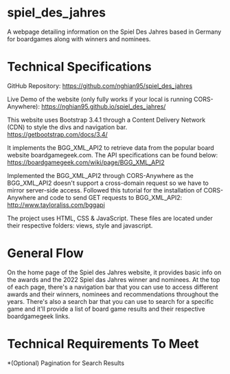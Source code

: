 # spiel_des_jahres
A webpage detailing information on the Spiel Des Jahres based in Germany for boardgames along with winners and nominees.

# Technical Specifications
GitHub Repository:
https://github.com/nghian95/spiel_des_jahres

Live Demo of the website (only fully works if your local is running CORS-Anywhere):
https://nghian95.github.io/spiel_des_jahres/

This website uses Bootstrap 3.4.1 through a Content Delivery Network (CDN) to style the divs and navigation bar.
https://getbootstrap.com/docs/3.4/

It implements the BGG_XML_API2 to retrieve data from the popular board website boardgamegeek.com. The API specifications can be found below:
https://boardgamegeek.com/wiki/page/BGG_XML_API2

Implemented the BGG_XML_API2 through CORS-Anywhere as the BGG_XML_API2 doesn't support a cross-domain request so we have to mirror server-side access.
Followed this tutorial for the installation of CORS-Anywhere and code to send GET requests to BGG_XML_API2:
http://www.tayloraliss.com/bggapi

The project uses HTML, CSS & JavaScript. These files are located under their respective folders: views, style and javascript.

# General Flow
On the home page of the Spiel des Jahres website, it provides basic info on the awards and the 2022 Spiel das Jahres winner and nominees.
At the top of each page, there's a navigation bar that you can use to access different awards and their winners, nominees and recommendations throughout the years.
There's also a search bar that you can use to search for a specific game and it'll provide a list of board game results and their respective boardgamegeek links.

# Technical Requirements To Meet
*(Optional) Pagination for Search Results

